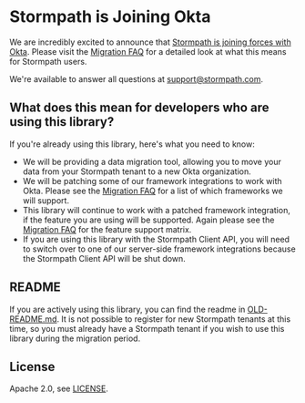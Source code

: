 # Stormpath is Joining Okta

We are incredibly excited to announce that [Stormpath is joining forces with Okta](https://stormpath.com/blog/stormpaths-new-path?utm_source=github&utm_medium=readme&utm-campaign=okta-announcement). Please visit the [Migration FAQ][] for a detailed look at what this means for Stormpath users.

We're available to answer all questions at [support@stormpath.com](mailto:support@stormpath.com).

## What does this mean for developers who are using this library?

If you're already using this library, here's what you need to know:

- We will be providing a data migration tool, allowing you to move your data
  from your Stormpath tenant to a new Okta organization.
- We will be patching some of our framework integrations to work with Okta.  Please
  see the [Migration FAQ][] for a list of which frameworks we will support.
- This library will continue to work with a patched framework integration, if
  the feature you are using will be supported.  Again please see the [Migration FAQ]
  for the feature support matrix.
- If you are using this library with the Stormpath Client API, you will need to
  switch over to one of our server-side framework integrations because the Stormpath
  Client API will be shut down.

## README

If you are actively using this library, you can find the readme in [OLD-README.md](OLD-README.md).
It is not possible to register for new Stormpath tenants at this time, so you must
already have a Stormpath tenant if you wish to use this library during the migration
period.
## License

Apache 2.0, see [LICENSE](LICENSE).

[Migration FAQ]: https://stormpath.com/oktaplusstormpath?utm_source=github&utm_medium=readme&utm-campaign=okta-announcement
